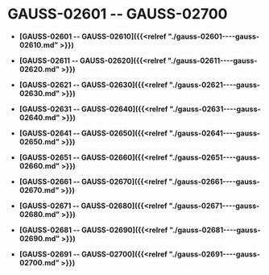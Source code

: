 # GAUSS-02601 -- GAUSS-02700

-   **[GAUSS-02601 -- GAUSS-02610]({{<relref "./gauss-02601----gauss-02610.md" >}})**  

-   **[GAUSS-02611 -- GAUSS-02620]({{<relref "./gauss-02611----gauss-02620.md" >}})**  

-   **[GAUSS-02621 -- GAUSS-02630]({{<relref "./gauss-02621----gauss-02630.md" >}})**  

-   **[GAUSS-02631 -- GAUSS-02640]({{<relref "./gauss-02631----gauss-02640.md" >}})**  

-   **[GAUSS-02641 -- GAUSS-02650]({{<relref "./gauss-02641----gauss-02650.md" >}})**  

-   **[GAUSS-02651 -- GAUSS-02660]({{<relref "./gauss-02651----gauss-02660.md" >}})**  

-   **[GAUSS-02661 -- GAUSS-02670]({{<relref "./gauss-02661----gauss-02670.md" >}})**  

-   **[GAUSS-02671 -- GAUSS-02680]({{<relref "./gauss-02671----gauss-02680.md" >}})**  

-   **[GAUSS-02681 -- GAUSS-02690]({{<relref "./gauss-02681----gauss-02690.md" >}})**  

-   **[GAUSS-02691 -- GAUSS-02700]({{<relref "./gauss-02691----gauss-02700.md" >}})**  


